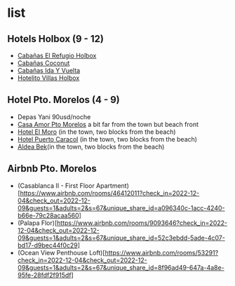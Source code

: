 # list

## Hotels Holbox (9 - 12)
- [Cabañas El Refugio Holbox](https://www.booking.com/Share-DpdKjH)
- [Cabañas Coconut](https://www.booking.com/Share-CzD1G0)
- [Cabañas Ida Y Vuelta](https://www.booking.com/Share-A9Jca4)
- [Hotelito Villas Holbox](https://www.booking.com/Share-qkRE6U)

## Hotel Pto. Morelos (4 - 9)
- Depas Yani 90usd/noche
- [Casa Amor Pto Morelos](https://www.booking.com/Share-bNlYNe) a bit far from the town but beach front
- [Hotel El Moro](https://www.booking.com/Share-1XuQwB) (in the town, two blocks from the beach)
- [Hotel Puerto Caracol](https://www.booking.com/Share-lX9dVu3) (in the town, two blocks from the beach)
- [Aldea Bek](https://www.booking.com/Share-Ce2vbX)(in the town, two blocks from the beach)

## Airbnb Pto. Morelos
- (Casablanca II - First Floor Apartment)[https://www.airbnb.com/rooms/46412011?check_in=2022-12-04&check_out=2022-12-09&guests=1&adults=2&s=67&unique_share_id=a096340c-1acc-4240-b66e-79c28acaa560]
- (Palapa Flor)[https://www.airbnb.com/rooms/9093646?check_in=2022-12-04&check_out=2022-12-09&guests=1&adults=2&s=67&unique_share_id=52c3ebdd-5ade-4c07-bd17-d9bec44f0c29]
- (Ocean View Penthouse Loft)[https://www.airbnb.com/rooms/53291?check_in=2022-12-04&check_out=2022-12-09&guests=1&adults=2&s=67&unique_share_id=8f96ad49-647a-4a8e-95fe-28fdf2f915df]
